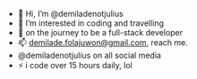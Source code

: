 - 👋 Hi, I’m @demiladenotjulius
- 👀 I’m interested in coding and travelling
- 🌱 on the journey to be a full-stack developer
- 📫  demilade.folajuwon@gmail.com, reach me.
- @demiladenotjulius on all social media
- ⚡ i code over 15 hours daily, lol

<!---
demiladenotjulius/demiladenotjulius is a ✨ special ✨ repository because its `README.md` (this file) appears on your GitHub profile.
You can click the Preview link to take a look at your changes.
--->
